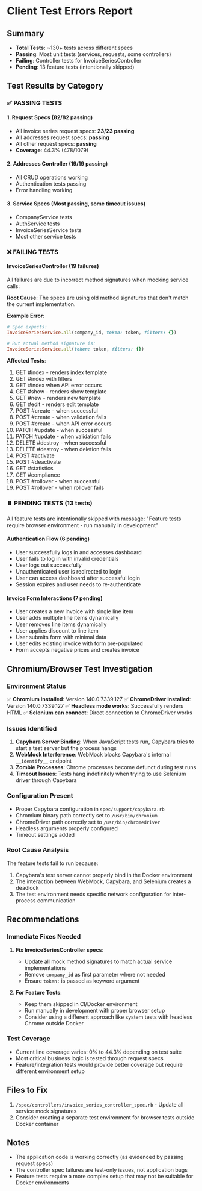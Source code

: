 # Client Test Errors Report

## Summary
- **Total Tests**: ~130+ tests across different specs
- **Passing**: Most unit tests (services, requests, some controllers)
- **Failing**: Controller tests for InvoiceSeriesController
- **Pending**: 13 feature tests (intentionally skipped)

## Test Results by Category

### ✅ PASSING TESTS

#### 1. Request Specs (82/82 passing)
- All invoice series request specs: **23/23 passing**
- All addresses request specs: **passing**
- All other request specs: **passing**
- **Coverage**: 44.3% (478/1079)

#### 2. Addresses Controller (19/19 passing)
- All CRUD operations working
- Authentication tests passing
- Error handling working

#### 3. Service Specs (Most passing, some timeout issues)
- CompanyService tests
- AuthService tests
- InvoiceSeriesService tests
- Most other service tests

### ❌ FAILING TESTS

#### InvoiceSeriesController (19 failures)
All failures are due to incorrect method signatures when mocking service calls:

**Root Cause**: The specs are using old method signatures that don't match the current implementation.

**Example Error**:
```ruby
# Spec expects:
InvoiceSeriesService.all(company_id, token: token, filters: {})

# But actual method signature is:
InvoiceSeriesService.all(token: token, filters: {})
```

**Affected Tests**:
1. GET #index - renders index template
2. GET #index with filters
3. GET #index when API error occurs
4. GET #show - renders show template
5. GET #new - renders new template
6. GET #edit - renders edit template
7. POST #create - when successful
8. POST #create - when validation fails
9. POST #create - when API error occurs
10. PATCH #update - when successful
11. PATCH #update - when validation fails
12. DELETE #destroy - when successful
13. DELETE #destroy - when deletion fails
14. POST #activate
15. POST #deactivate
16. GET #statistics
17. GET #compliance
18. POST #rollover - when successful
19. POST #rollover - when rollover fails

### ⏸️ PENDING TESTS (13 tests)

All feature tests are intentionally skipped with message:
"Feature tests require browser environment - run manually in development"

#### Authentication Flow (6 pending)
- User successfully logs in and accesses dashboard
- User fails to log in with invalid credentials
- User logs out successfully
- Unauthenticated user is redirected to login
- User can access dashboard after successful login
- Session expires and user needs to re-authenticate

#### Invoice Form Interactions (7 pending)
- User creates a new invoice with single line item
- User adds multiple line items dynamically
- User removes line items dynamically
- User applies discount to line item
- User submits form with minimal data
- User edits existing invoice with form pre-populated
- Form accepts negative prices and creates invoice

## Chromium/Browser Test Investigation

### Environment Status
✅ **Chromium installed**: Version 140.0.7339.127
✅ **ChromeDriver installed**: Version 140.0.7339.127
✅ **Headless mode works**: Successfully renders HTML
✅ **Selenium can connect**: Direct connection to ChromeDriver works

### Issues Identified

1. **Capybara Server Binding**: When JavaScript tests run, Capybara tries to start a test server but the process hangs
2. **WebMock Interference**: WebMock blocks Capybara's internal `__identify__` endpoint
3. **Zombie Processes**: Chrome processes become defunct during test runs
4. **Timeout Issues**: Tests hang indefinitely when trying to use Selenium driver through Capybara

### Configuration Present
- Proper Capybara configuration in `spec/support/capybara.rb`
- Chromium binary path correctly set to `/usr/bin/chromium`
- ChromeDriver path correctly set to `/usr/bin/chromedriver`
- Headless arguments properly configured
- Timeout settings added

### Root Cause Analysis
The feature tests fail to run because:
1. Capybara's test server cannot properly bind in the Docker environment
2. The interaction between WebMock, Capybara, and Selenium creates a deadlock
3. The test environment needs specific network configuration for inter-process communication

## Recommendations

### Immediate Fixes Needed

1. **Fix InvoiceSeriesController specs**:
   - Update all mock method signatures to match actual service implementations
   - Remove `company_id` as first parameter where not needed
   - Ensure `token:` is passed as keyword argument

2. **For Feature Tests**:
   - Keep them skipped in CI/Docker environment
   - Run manually in development with proper browser setup
   - Consider using a different approach like system tests with headless Chrome outside Docker

### Test Coverage
- Current line coverage varies: 0% to 44.3% depending on test suite
- Most critical business logic is tested through request specs
- Feature/integration tests would provide better coverage but require different environment setup

## Files to Fix

1. `/spec/controllers/invoice_series_controller_spec.rb` - Update all service mock signatures
2. Consider creating a separate test environment for browser tests outside Docker container

## Notes

- The application code is working correctly (as evidenced by passing request specs)
- The controller spec failures are test-only issues, not application bugs
- Feature tests require a more complex setup that may not be suitable for Docker environments